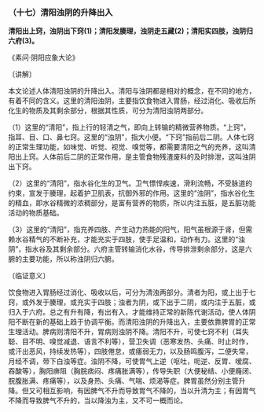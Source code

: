 ### （十七）清阳浊阴的升降出入

**清阳出上窍，浊阴出下窍(1)；清阳发腠理，浊阴走五藏(2)；清阳实四肢，浊阴归六府(3)。**

《素问·阴阳应象大论》

〔讲解〕

本文论述人体清阳浊阴的升降出入。清阳与浊阴都是相对的概念，在不同的地方，有着不同的含义。这里的清阳浊阴，主要指饮食物进入胃肠，经过消化、吸收后所化生的物质及其剩余部分，根据其性质，可分为清阳浊阴两部分。

（1）这里的“清阳”，指上行的轻清之气，即向上转输的精微营养物质。“上窍”，指耳、目、口、鼻七窍。这里的“浊阴”，指大小便。“下窍”指前后二阴。人体七窍的正常生理功能，如味觉、听觉、视觉、嗅觉等，都需要清阳之气的充养，这叫清阳出上窍。人体前后二阴的正常作用，是主管食物残渣废料的及时排泄，这叫浊阴出下窍。

（2）这里的“清阳”，指水谷化生的卫气。卫气慓悍疾速，滑利流畅，不受脉道的约束，宣发于腠理，起着护卫肌表，抗御外邪的作用。这里的“浊阴”，指水谷化生的精血，即水谷精微的浓稠部分，是富有营养的物质，所以内注五脏，是五脏功能活动的物质基础。

（3）这里的“清阳”，指充养四肢、产生动力热能的阳气，阳气虽根源于肾，但需赖水谷精气的不断补充，才能充实于四肢，使手足温和，动作有力。这里的“浊阴”，指水谷及其剩余部分。六府主管转输消化水谷，传导排泄剩余部分，这是六腑的主要功能，所以称浊阴归六腑。

〔临证意义〕

饮食物进入胃肠经过消化、吸收以后，可分为清浊两部分。清者为阳，或上出于七窍，或外发于腠理，或充实于四肢；浊者为阴，或下出于二阴，或内注于五脏，或归入于六府。总之有升有降，有出有入，才能维持正常的新陈代谢活动，使人体阴阳不断在新的基础上趋于协调平衡。而清阳浊阴的升降出入，主要依靠脾胃的正常生理活动。脾病则清阳不升，胃病则浊阴不降。清阳不升，可使七窍不利（耳失聪、目不明、嗅觉减退、语言不利等），营卫失调（恶寒发热、头痛、时止时作，或汗出恶风，持续发热等），四肢倦怠，或痿弱无力，以及肠鸣腹泻，二便失常，月经不调，带下白浊等症。浊阴不降，可使胃气上逆（呕吐，呃逆、反胃、嗳腐、吞酸等），胸阳痹阻（胸脘痞闷、疼痛胀满等），传导失职（大便秘结、小便癃闭、脘腹胀满、疼痛等），以及身热、头痛、气喘、烦渴等症。脾胃虽然分别主管升降。但又可相互影响，有因脾气不升而导致胃气不降的，当以升清为主；有因胃气不降而导致脾气不升的，当以降浊为主，又不可一概而论。
